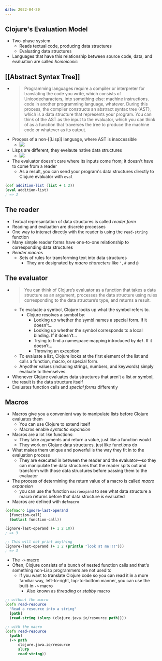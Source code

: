 ```yaml
---
date: 2022-04-20
---
```

## Clojure's Evaluation Model
- Two-phase system
	- Reads textual code, producing data structures
	- Evaluating data structures
- Languages that have this relationship between source code, data, and evaluation are called *homoiconic*
##  [[Abstract Syntax Tree]]
- > Programming languages require a compiler or interpreter for translating the code you write, which consists of Unicodecharacters, into something else: machine instructions, code in another programming language, whatever. During this process, the compiler constructs an abstract syntax tree (AST), which is a data structure that represents your program. You can think of the AST as the input to the evaluator, which you can think of as a function that traverses the tree to produce the machine code or whatever as its output.
- Process of a non-[[Lisp]] language, where AST is inaccessible
	- ![](https://firebasestorage.googleapis.com/v0/b/firescript-577a2.appspot.com/o/imgs%2Fapp%2FVitecek%2FG_Jo1toqli.png?alt=media&token=64336732-2c3a-4885-979f-a773de83b841)
- Lisps are different, they evelaute native data structures
    - ![](https://firebasestorage.googleapis.com/v0/b/firescript-577a2.appspot.com/o/imgs%2Fapp%2FVitecek%2Fztj027i8Nq.png?alt=media&token=4a434780-ffc1-4961-8530-650d17c68ade)
- The evaluator doesn't care where its inputs come from; it doesn't have to come from a reader
	- As a result, you can send your program's data structures directly to Clojure evaluator with `eval`
```clojure
(def addition-list (list + 1 2))
(eval addition-list)
; => 3
```
## The reader
- Textual represantation of data structures is called *reader form*
- Reading and evaluation are discrete processes
- One way to interact directly with the reader is using the `read-string` function
- Many simple reader forms have one-to-one relationship to corresponding data structures
- *Reader macros*
	- Sets of rules for transforming text into data structures
		- They are designated by *macro characters* like `'`, `#` and `@`
## The evaluator
- > You can think of Clojure’s evaluator as a function that takes a data structure as an argument, processes the data structure using rules corresponding to the data structure’s type, and returns a result.
	- To evaluate a symbol, Clojure looks up what the symbol refers to.
		- Clojure resolves a symbol by:
			- Looking up whether the symbl names a special form. If it doesn't...
			- Looking up whether the symbol corresponds to a local binding. If it doesn’t...
			- Trying to find a namespace mapping introduced by `def`. If it doesn’t...
			- Throwing an exception
	- To evaluate a list, Clojure looks at the first element of the list and calls a function, macro, or special form.
	- Anyother values (including strings, numbers, and keywords) simply evaluate to themselves.
- Whenever Clojure evaluates data structures that aren’t a list or symbol, the result is the data structure itself
- Evaluates function calls and *special forms* differently

## Macros
- Macros give you a convenient way to manipulate lists before Clojure evaluates them
	- You can use Clojure to extend itself
	- Macros enable *syntactic expansion*
- Macros are a lot like functions:
	- They take arguments and return a value, just like a function would
	- They work on Clojure data structures, just like functions do
- What makes them unique and powerful is the way they fit in to the evaluation process
	- They are executed in between the reader and the evaluator—so they can manipulate the data structures that the reader spits out and transform with those data structures before passing them to the evaluator
- The process of determining the return value of a macro is called *macro expansion*
	- you can use the function `macroexpand` to see what data structure a macro returns before that data structure is evaluated
- Macros are defined with `defmacro`
```clojure
(defmacro ignore-last-operand
  [function-call]
  (butlast function-call))

(ignore-last-operand (+ 1 2 10))
; => 3

;; This will not print anything
(ignore-last-operand (+ 1 2 (println "look at me!!!")))
; => 3
```
- The `->` macro
- Often, Clojure consists of a bunch of nested function calls and that's something non-Lisp programmers are not used to
	- If you want to translate Clojure code so you can read it in a more familiar way, left-to-right, top-to-bottom manner, you can use the built-in `->` macro
		- Also known as *threading* or *stabby* macro
```clojure
;; without the macro
(defn read-resource
  "Read a resource into a string"
  [path]
  (read-string (slurp (clojure.java.io/resource path))))

;; with the macro
(defn read-resource
  [path]
  (-> path
      clojure.java.io/resource
      slurp
      read-string))
```